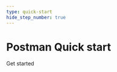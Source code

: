 ```yaml
---
type: quick-start
hide_step_number: true
---
```


<!-- alex disable postman-postwoman -->

# Postman Quick start

<Next>Get started</Next>

